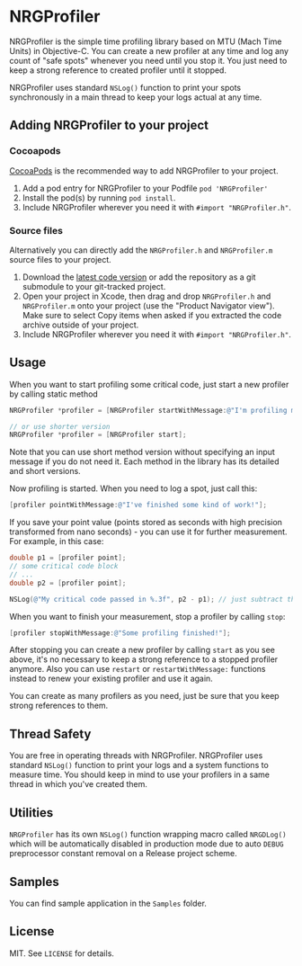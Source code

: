 # NRGProfiler

NRGProfiler is the simple time profiling library based on MTU (Mach Time Units) in Objective-C. You can create a new profiler at any time and log any count of "safe spots" whenever you need until you stop it. You just need to keep a strong reference to created profiler until it stopped.

NRGProfiler uses standard `NSLog()` function to print your spots synchronously in a main thread to keep your logs actual at any time.

## Adding NRGProfiler to your project

### Cocoapods

[CocoaPods](http://cocoapods.org) is the recommended way to add NRGProfiler to your project.

1. Add a pod entry for NRGProfiler to your Podfile `pod 'NRGProfiler'`
2. Install the pod(s) by running `pod install`.
3. Include NRGProfiler wherever you need it with `#import "NRGProfiler.h"`.

### Source files

Alternatively you can directly add the `NRGProfiler.h` and `NRGProfiler.m` source files to your project.

1. Download the [latest code version](https://github.com/NRGRepo/NRGProfiler/archive/master.zip) or add the repository as a git submodule to your git-tracked project. 
2. Open your project in Xcode, then drag and drop `NRGProfiler.h` and `NRGProfiler.m` onto your project (use the "Product Navigator view"). Make sure to select Copy items when asked if you extracted the code archive outside of your project. 
3. Include NRGProfiler wherever you need it with `#import "NRGProfiler.h"`.

## Usage

When you want to start profiling some critical code, just start a new profiler by calling static method

```objective-c
NRGProfiler *profiler = [NRGProfiler startWithMessage:@"I'm profiling my special code!"];

// or use shorter version
NRGProfiler *profiler = [NRGProfiler start];
```

Note that you can use short method version without specifying an input message if you do not need it. Each method in the library has its detailed and short versions.

Now profiling is started. When you need to log a spot, just call this:

```objective-c
[profiler pointWithMessage:@"I've finished some kind of work!"];
```

If you save your point value (points stored as seconds with high precision transformed from nano seconds) - you can use it for further measurement. For example, in this case:

```objective-c
double p1 = [profiler point];
// some critical code block
// ...
double p2 = [profiler point];

NSLog(@"My critical code passed in %.3f", p2 - p1); // just subtract them
```

When you want to finish your measurement, stop a profiler by calling `stop`:

```objective-c
[profiler stopWithMessage:@"Some profiling finished!"];
```

After stopping you can create a new profiler by calling `start` as you see above, it's no necessary to keep a strong reference to a stopped profiler anymore. Also you can use `restart` or `restartWithMessage:` functions instead to renew your existing profiler and use it again.

You can create as many profilers as you need, just be sure that you keep strong references to them.

## Thread Safety

You are free in operating threads with NRGProfiler. NRGProfiler uses standard `NSLog()` function to print your logs and a system functions to measure time. You should keep in mind to use your profilers in a same thread in which you've created them.

## Utilities
`NRGProfiler` has its own `NSLog()` function wrapping macro called `NRGDLog()` which will be automatically disabled in production mode due to auto `DEBUG` preprocessor constant removal on a Release project scheme.

## Samples

You can find sample application in the `Samples` folder.

## License

MIT. See `LICENSE` for details.
